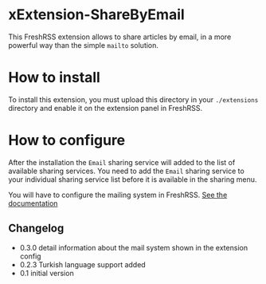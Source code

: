 # xExtension-ShareByEmail

This FreshRSS extension allows to share articles by email, in a more powerful way than the simple `mailto` solution.

# How to install

To install this extension, you must upload this directory in your `./extensions` directory and enable it on the extension panel in FreshRSS.

# How to configure

After the installation the `Email` sharing service will added to the list of available sharing services. You need to add the `Email` sharing service to your individual sharing service list before it is available in the sharing menu.

You will have to configure the mailing system in FreshRSS. [See the documentation](https://freshrss.github.io/FreshRSS/en/admins/05_Configuring_email_validation.html#configure-the-smtp-server)

## Changelog
- 0.3.0 detail information about the mail system shown in the extension config
- 0.2.3 Turkish language support added
- 0.1 initial version
